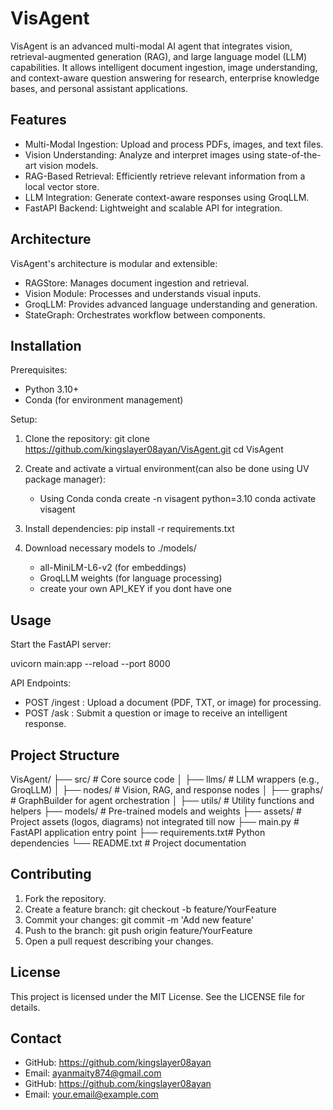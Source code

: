 VisAgent
========

VisAgent is an advanced multi-modal AI agent that integrates vision, retrieval-augmented generation (RAG), 
and large language model (LLM) capabilities. It allows intelligent document ingestion, image understanding, 
and context-aware question answering for research, enterprise knowledge bases, and personal assistant applications.

Features
--------

- Multi-Modal Ingestion: Upload and process PDFs, images, and text files.
- Vision Understanding: Analyze and interpret images using state-of-the-art vision models.
- RAG-Based Retrieval: Efficiently retrieve relevant information from a local vector store.
- LLM Integration: Generate context-aware responses using GroqLLM.
- FastAPI Backend: Lightweight and scalable API for integration.

Architecture
------------

VisAgent's architecture is modular and extensible:

- RAGStore: Manages document ingestion and retrieval.
- Vision Module: Processes and understands visual inputs.
- GroqLLM: Provides advanced language understanding and generation.
- StateGraph: Orchestrates workflow between components.

Installation
------------

Prerequisites:
- Python 3.10+
- Conda (for environment management)

Setup:

1. Clone the repository:
   git clone https://github.com/kingslayer08ayan/VisAgent.git
   cd VisAgent

2. Create and activate a virtual environment(can also be done using UV package manager):
   - Using Conda
   conda create -n visagent python=3.10
   conda activate visagent
     

4. Install dependencies:
   pip install -r requirements.txt

5. Download necessary models to ./models/
   - all-MiniLM-L6-v2 (for embeddings)
   - GroqLLM weights (for language processing)
   - create your own API_KEY if you dont have one

Usage
-----

Start the FastAPI server:

uvicorn main:app --reload --port 8000

API Endpoints:

- POST /ingest : Upload a document (PDF, TXT, or image) for processing.
- POST /ask    : Submit a question or image to receive an intelligent response.

Project Structure
-----------------

VisAgent/
├── src/            # Core source code
│   ├── llms/       # LLM wrappers (e.g., GroqLLM)
│   ├── nodes/      # Vision, RAG, and response nodes
│   ├── graphs/     # GraphBuilder for agent orchestration
│   ├── utils/      # Utility functions and helpers
├── models/         # Pre-trained models and weights
├── assets/         # Project assets (logos, diagrams) not integrated till now
├── main.py         # FastAPI application entry point
├── requirements.txt# Python dependencies
└── README.txt      # Project documentation

Contributing
------------

1. Fork the repository.
2. Create a feature branch:
   git checkout -b feature/YourFeature
3. Commit your changes:
   git commit -m 'Add new feature'
4. Push to the branch:
   git push origin feature/YourFeature
5. Open a pull request describing your changes.

License
-------

This project is licensed under the MIT License. See the LICENSE file for details.

Contact
-------
- GitHub: https://github.com/kingslayer08ayan
- Email: ayanmaity874@gmail.com
- GitHub: https://github.com/kingslayer08ayan
- Email: your.email@example.com
